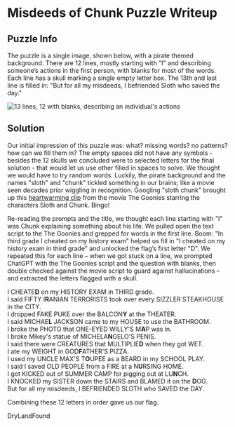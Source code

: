 # Misdeeds of Chunk Puzzle Writeup

## Puzzle Info

The puzzle is a single image, shown below, with a pirate themed background. There are 12 lines, mostly starting with "I" and describing someone’s actions in the first person, with blanks for most of the words. Each line has a skull marking a single empty letter box. The 13th and last line is filled in:
"But for all my misdeeds, I befriended Sloth who saved the day."

![13 lines, 12 with blanks, describing an individual's actions](./assets/moc-1.png)

## Solution

Our initial impression of this puzzle was: what? missing words? no patterns? how can we fill them in? The empty spaces did not have any symbols - besides the 12 skulls we concluded were to selected letters for the final solution - that would let us use other filled in spaces to solve. We thought we would have to try random words. Luckily, the pirate background and the names "sloth" and "chunk" tickled something in our brains; like a movie seen decades prior wiggling in recognition. Googling "sloth chunk" brought up this [heartwarming clip](https://www.youtube.com/watch?v=8Q_jpTStdDI) from the movie The Goonies starring the characters Sloth and Chunk. Bingo!

Re-reading the prompts and the title, we thought each line starting with "I" was Chunk explaining something about his life. We pulled open the text script to the The Goonies and grepped for words in the first line. Boom: "In third grade I cheated on my history exam" helped us fill in "I cheated on my history exam in third grade" and unlocked the flag’s first letter "D". We repeated this for each line – when we got stuck on a line, we prompted ChatGPT with the The Goonies script and the question with blanks, then double checked against the movie script to guard against hallucinations – and extracted the letters flagged with a skull.

I CHEATE**D** on my HISTORY EXAM in THIRD grade.\
I said FIFTY I**R**ANIAN TERRORISTS took over every SIZZLER STEAKHOUSE in the CITY.\
I dropped FAKE PUKE over the BALCON**Y** at the THEATER.\
I said MICHAE**L** JACKSON came to my HOUSE to use the BATHROOM.\
I broke the PHOTO that ONE-EYED WILLY'S M**A**P was in.\
I broke Mikey's statue of MICHELA**N**GELO'S PENIS.\
I said there were CREATURES that MULTIPLIE**D** when they got WET.\
I ate my WEIGHT in GOD**F**ATHER'S PIZZA.\
I used my UNCLE MAX'S T**O**UPEE as a BEARD in my SCHOOL PLAY.\
I said I saved OLD PEOPLE from a FIRE at a N**U**RSING HOME.\
I got KICKED out of SUMMER CAMP for pigging out at LU**N**CH.\
I KNOCKED my SISTER down the STAIRS and BLAMED it on the **D**OG.\
But for all my misdeeds, I BEFRIENDED SLOTH who SAVED the DAY.

Combining these 12 letters in order gave us our flag.

<result>DryLandFound</result>
